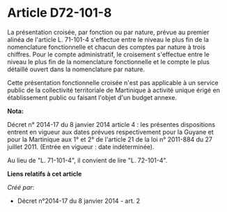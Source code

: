 # Article D72-101-8

La présentation croisée, par fonction ou par nature, prévue au premier alinéa de l'article L. 71-101-4 s'effectue entre le
niveau le plus fin de la nomenclature fonctionnelle et chacun des comptes par nature à trois chiffres. Pour le compte
administratif, le croisement s'effectue entre le niveau le plus fin de la nomenclature fonctionnelle et le compte le plus
détaillé ouvert dans la nomenclature par nature.

Cette présentation fonctionnelle croisée n'est pas applicable à un service public de la collectivité territoriale de
Martinique à activité unique érigé en établissement public ou faisant l'objet d'un budget annexe.

**Nota:**

Décret n° 2014-17 du 8 janvier 2014 article 4 : les présentes dispositions entrent en vigueur aux dates prévues
respectivement pour la Guyane et pour la Martinique aux 1° et 2° de l'article 21 de la loi n° 2011-884 du 27 juillet 2011.
(Entrée en vigueur : date indéterminée).

Au lieu de "L. 71-101-4", il convient de lire "L. 72-101-4".

**Liens relatifs à cet article**

_Créé par_:

  - Décret n°2014-17 du 8 janvier 2014 - art. 2
